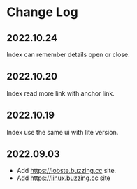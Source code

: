 # Change Log

## 2022.10.24

Index can remember details open or close.

## 2022.10.20

Index read more link with anchor link.

## 2022.10.19

Index use the same ui with lite version.

## 2022.09.03

- Add https://lobste.buzzing.cc site.
- Add https://linux.buzzing.cc site
